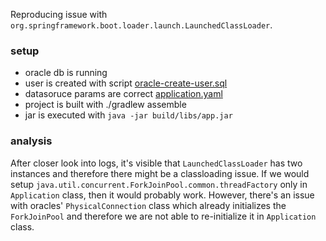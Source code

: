 Reproducing issue with `org.springframework.boot.loader.launch.LaunchedClassLoader`.

### setup

* oracle db is running
* user is created with script [oracle-create-user.sql](./src/main/resources/oracle-create-user.sql)
* datasoruce params are correct [application.yaml](./src/main/resources/application.yaml)
* project is built with ./gradlew assemble
* jar is executed with `java -jar build/libs/app.jar`

### analysis

After closer look into logs, it's visible that `LaunchedClassLoader` has two instances and therefore there might be a
classloading issue. If we would setup `java.util.concurrent.ForkJoinPool.common.threadFactory` only in `Application`
class, then it would probably work. However, there's an issue with oracles' `PhysicalConnection` class which already
initializes the `ForkJoinPool` and therefore we are not able to re-initialize it in `Application` class. 